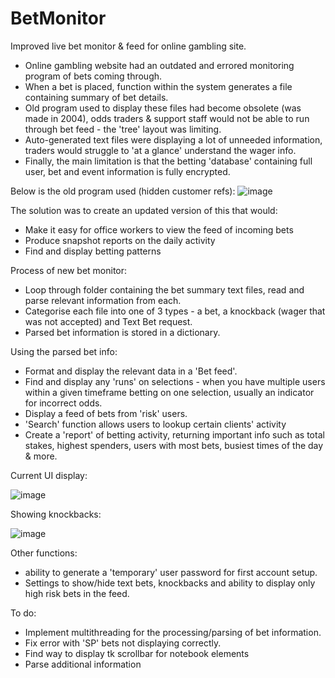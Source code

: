 # BetMonitor
Improved live bet monitor & feed for online gambling site.

- Online gambling website had an outdated and errored monitoring program of bets coming through. 
- When a bet is placed, function within the system generates a file containing summary of bet details.
- Old program used to display these files had become obsolete (was made in 2004), odds traders & support staff would not be able to run through bet feed - the 'tree' layout was limiting.
- Auto-generated text files were displaying a lot of unneeded information, traders would struggle to 'at a glance' understand the wager info.
- Finally, the main limitation is that the betting 'database' containing full user, bet and event information is fully encrypted.


Below is the old program used (hidden customer refs):
![image](https://github.com/sambanks5/BetMonitor/assets/121309218/cd0dfb2b-7c0c-4017-906b-2d22b1f1b211)

The solution was to create an updated version of this that would:
- Make it easy for office workers to view the feed of incoming bets
- Produce snapshot reports on the daily activity
- Find and display betting patterns

Process of new bet monitor:
- Loop through folder containing the bet summary text files, read and parse relevant information from each.
- Categorise each file into one of 3 types - a bet, a knockback (wager that was not accepted) and Text Bet request.
- Parsed bet information is stored in a dictionary.

Using the parsed bet info:
- Format and display the relevant data in a 'Bet feed'. 
- Find and display any 'runs' on selections - when you have multiple users within a given timeframe betting on one selection, usually an indicator for incorrect odds.
- Display a feed of bets from 'risk' users.
- 'Search' function allows users to lookup certain clients' activity
- Create a 'report' of betting activity, returning important info such as total stakes, highest spenders, users with most bets, busiest times of the day & more. 

Current UI display: 

![image](https://github.com/sambanks5/BetMonitor/assets/121309218/1521fb89-6bce-443d-bc13-7cc165d7b3e9)

Showing knockbacks:

![image](https://github.com/sambanks5/BetMonitor/assets/121309218/8366744d-8f9f-4441-97a5-d24f7b9a5f99)


Other functions:
- ability to generate a 'temporary' user password for first account setup.
- Settings to show/hide text bets, knockbacks and ability to display only high risk bets in the feed.

To do: 
- Implement multithreading for the processing/parsing of bet information.
- Fix error with 'SP' bets not displaying correctly.
- Find way to display tk scrollbar for notebook elements
- Parse additional information

